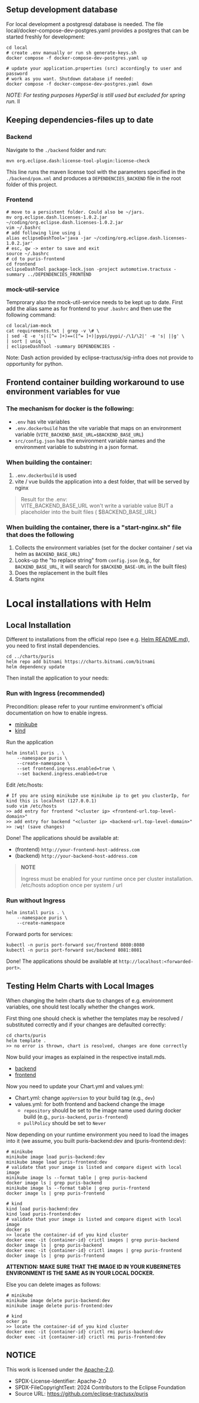 ## Setup development database

For local development a postgresql database is needed. The file local/docker-compose-dev-postgres.yaml provides a
postgres that can be started freshly for development:

```shell
cd local
# create .env manually or run sh generate-keys.sh
docker compose -f docker-compose-dev-postgres.yaml up

# update your application.properties (src) accordingly to user and password
# work as you want. Shutdown database if needed:
docker compose -f docker-compose-dev-postgres.yaml down
```

_NOTE: For testing purposes HyperSql is still used but excluded for spring run._
ll

## Keeping dependencies-files up to date

### Backend

Navigate to the `./backend` folder and run:

```
mvn org.eclipse.dash:license-tool-plugin:license-check
```

This line runs the maven license tool with the parameters specified in the
`./backend/pom.xml` and produces a `DEPENDENCIES_BACKEND` file in the root folder of this project.

### Frontend

```
# move to a persistent folder. Could also be ~/jars.
mv org.eclipse.dash.licenses-1.0.2.jar ~/coding/org.eclipse.dash.licenses-1.0.2.jar
vim ~/.bashrc
# add following line using i
alias eclipseDashTool='java -jar ~/coding/org.eclipse.dash.licenses-1.0.2.jar'
# esc, qw -> enter to save and exit
source ~/.bashrc
# cd to puris-frontend
cd frontend
eclipseDashTool package-lock.json -project automotive.tractusx -summary ../DEPENDENCIES_FRONTEND
```

### mock-util-service

Temprorary also the mock-util-service needs to be kept up to date. First add the alias same as for frontend to your
`.bashrc` and then use the following command:

```shell
cd local/iam-mock
cat requirements.txt | grep -v \# \
| sed -E -e 's|([^= ]+)==([^= ]+)|pypi/pypi/-/\1/\2|' -e 's| ||g' \
| sort | uniq \
| eclipseDashTool -summary DEPENDENCIES -
```

Note: Dash action provided by eclipse-tractusx/sig-infra does not provide to opportunity for python.

## Frontend container building workaround to use environment variables for vue

### The mechanism for docker is the following:

- `.env` has vite variables
- `.env.dockerbuild` has the vite variable that maps on an environment
  variable (`VITE_BACKEND_BASE_URL=$BACKEND_BASE_URL`)
- `src/config.json` has the environment variable names and the environment variable to substring in a json format.

### When building the container:

1. `.env.dockerbuild` is used
2. vite / vue builds the application into a dest folder, that will be served by nginx

> Result for the .env: <br> VITE_BACKEND_BASE_URL won't write a variable value BUT a placeholder into the built files (
> $BACKEND_BASE_URL)

### When building the container, there is a "start-nginx.sh" file that does the following

1. Collects the environment variables (set for the docker container / set via helm as `BACKEND_BASE_URL`)
2. Looks-up the "to replace string" from `config.json` (e.g., for `BACKEND_BASE_URL`, it will search
   for `$BACKEND_BASE-URL` in the built files)
3. Does the replacement in the built files
4. Starts nginx

# Local installations with Helm

## Local Installation

Different to installations from the official repo (see e.g. [Helm README.md](../charts/puris/README.md)), you need to
first install dependencies.

```shell
cd ../charts/puris
helm repo add bitnami https://charts.bitnami.com/bitnami
helm dependency update
```

Then install the application to your needs:

### Run with Ingress (recommended)

Precondition: please refer to your runtime environment's official documentation on how to enable ingress.

- [minikube](https://kubernetes.io/docs/tasks/access-application-cluster/ingress-minikube/)
- [kind](https://kind.sigs.k8s.io/docs/user/ingress/)

Run the application

```shell
helm install puris . \
    --namespace puris \
    --create-namespace \
    --set frontend.ingress.enabled=true \
    --set backend.ingress.enabled=true
```

Edit /etc/hosts:

```shell
# If you are using minikube use minikube ip to get you clusterIp, for kind this is localhost (127.0.0.1)
sudo vim /etc/hosts
>> add entry for frontend "<cluster ip> <frontend-url.top-level-domain>"
>> add entry for backend "<cluster ip> <backend-url.top-level-domain>"
>> :wq! (save changes)
```

Done! The applications should be available at:

- (frontend) `http://your-frontend-host-address.com`
- (backend) `http://your-backend-host-address.com`

> **NOTE**
>
> Ingress must be enabled for your runtime once per cluster installation. /etc/hosts adoption once per system / url

### Run without Ingress

```shell
helm install puris . \
    --namespace puris \
    --create-namespace 
```

Forward ports for services:

```shell
kubectl -n puris port-forward svc/frontend 8080:8080
kubectl -n puris port-forward svc/backend 8081:8081
```

Done! The applications should be available at `http://localhost:<forwarded-port>`.

## Testing Helm Charts with Local Images

When changing the helm charts due to changes of e.g. environment variables, one should test locally whether the changes
work.

First thing one should check is whether the templates may be resolved / substituted correctly and if your changes are
defaulted correctly:

```shell
cd charts/puris
helm template .
>> no error is thrown, chart is resolved, changes are done correctly
```

Now build your images as explained in the respective install.mds.

- [backend](../backend/INSTALL.md)
- [frontend](../frontend/INSTALL.md)

Now you need to update your Chart.yml and values.yml:

- Chart.yml: change `appVersion` to your build tag (e.g., `dev`)
- values.yml: for both frontend and backend change the image
    - `repository` should be set to the image name used during docker build (e.g., `puris-backend`, `puris-frontend`)
    - `pullPolicy` should be set to `Never`

Now depending on your runtime environment you need to load the images into it (we assume, you built puris-backend:dev
and (puris-frontend:dev):

```shell
# minikube 
minikube image load puris-backend:dev
minikube image load puris-frontend:dev
# validate that your image is listed and compare digest with local image
minikube image ls --format table | grep puris-backend
docker image ls | grep puris-backend
minikube image ls --format table | grep puris-frontend
docker image ls | grep puris-frontend
```

```shell
# kind
kind load puris-backend:dev
kind load puris-frontend:dev
# validate that your image is listed and compare digest with local image
docker ps 
>> locate the container-id of you kind cluster
docker exec -it {container-id} crictl images | grep puris-backend
docker image ls | grep puris-backend
docker exec -it {container-id} crictl images | grep puris-frontend
docker image ls | grep puris-frontend
```

**ATTENTION: MAKE SURE THAT THE IMAGE ID IN YOUR KUBERNETES ENVIRONMENT IS THE SAME AS IN YOUR LOCAL DOCKER.**

Else you can delete images as follows:

```shell
# minikube
minikube image delete puris-backend:dev
minikube image delete puris-frontend:dev
```

```shell
# kind
ocker ps 
>> locate the container-id of you kind cluster
docker exec -it {container-id} crictl rmi puris-backend:dev
docker exec -it {container-id} crictl rmi puris-frontend:dev
```

## NOTICE

This work is licensed under the [Apache-2.0](https://www.apache.org/licenses/LICENSE-2.0).

- SPDX-License-Identifier: Apache-2.0
- SPDX-FileCopyrightText: 2024 Contributors to the Eclipse Foundation
- Source URL: https://github.com/eclipse-tractusx/puris
